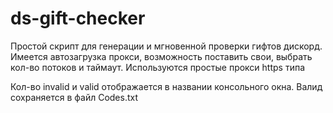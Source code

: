 # ds-gift-checker

Простой скрипт для генерации и мгновенной проверки гифтов дискорд.
Имеется автозагрузка прокси, возможность поставить свои, выбрать кол-во потоков и таймаут.
Используются простые прокси https типа

Кол-во invalid и valid отображается в названии консольного окна.
Валид сохраняется в файл Codes.txt
